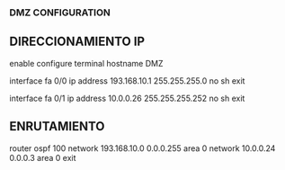 ### DMZ CONFIGURATION

## DIRECCIONAMIENTO IP
enable
configure terminal
hostname DMZ

interface fa 0/0 
ip address 193.168.10.1 255.255.255.0
no sh
exit

interface fa 0/1
ip address 10.0.0.26 255.255.255.252
no sh
exit

## ENRUTAMIENTO
router ospf 100
network 193.168.10.0 0.0.0.255 area 0
network 10.0.0.24 0.0.0.3 area 0
exit
